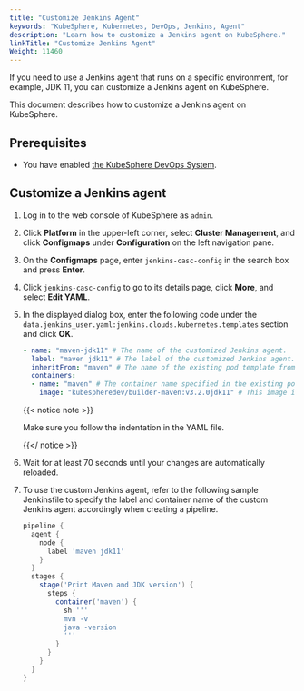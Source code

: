 ```yaml
---
title: "Customize Jenkins Agent"
keywords: "KubeSphere, Kubernetes, DevOps, Jenkins, Agent"
description: "Learn how to customize a Jenkins agent on KubeSphere."
linkTitle: "Customize Jenkins Agent"
Weight: 11460
---
```


If you need to use a Jenkins agent that runs on a specific environment, for example, JDK 11, you can customize a Jenkins agent on KubeSphere.

This document describes how to customize a Jenkins agent on KubeSphere. 

## Prerequisites

- You have enabled [the KubeSphere DevOps System](../../../pluggable-components/devops/).

## Customize a Jenkins agent

1. Log in to the web console of KubeSphere as `admin`.

2. Click **Platform** in the upper-left corner, select **Cluster Management**, and click **Configmaps** under **Configuration** on the left navigation pane.

3. On the **Configmaps** page, enter `jenkins-casc-config` in the search box and press **Enter**.

4. Click `jenkins-casc-config` to go to its details page, click **More**, and select **Edit YAML**.

5. In the displayed dialog box, enter the following code under the `data.jenkins_user.yaml:jenkins.clouds.kubernetes.templates` section and click **OK**.

   ```yaml
   - name: "maven-jdk11" # The name of the customized Jenkins agent.
     label: "maven jdk11" # The label of the customized Jenkins agent. To specify multiple labels, use spaces to seperate them. 
     inheritFrom: "maven" # The name of the existing pod template from which this customzied Jenkins agent inherits.
     containers:
     - name: "maven" # The container name specified in the existing pod template from which this customzied Jenkins agent inherits.
       image: "kubespheredev/builder-maven:v3.2.0jdk11" # This image is used for testing purposes only. You can use your own images.
   ```

   {{< notice note >}}

   Make sure you follow the indentation in the YAML file.

   {{</ notice >}}

6. Wait for at least 70 seconds until your changes are automatically reloaded.

7. To use the custom Jenkins agent, refer to the following sample Jenkinsfile to specify the label and container name of the custom Jenkins agent accordingly when creating a pipeline.

   ```groovy
   pipeline {
     agent {
       node {
         label 'maven jdk11'
       }
     }
     stages {
       stage('Print Maven and JDK version') {
         steps {
           container('maven') {
             sh '''
             mvn -v
             java -version
             '''
           }
         }
       }
     }
   }
   ```

   
